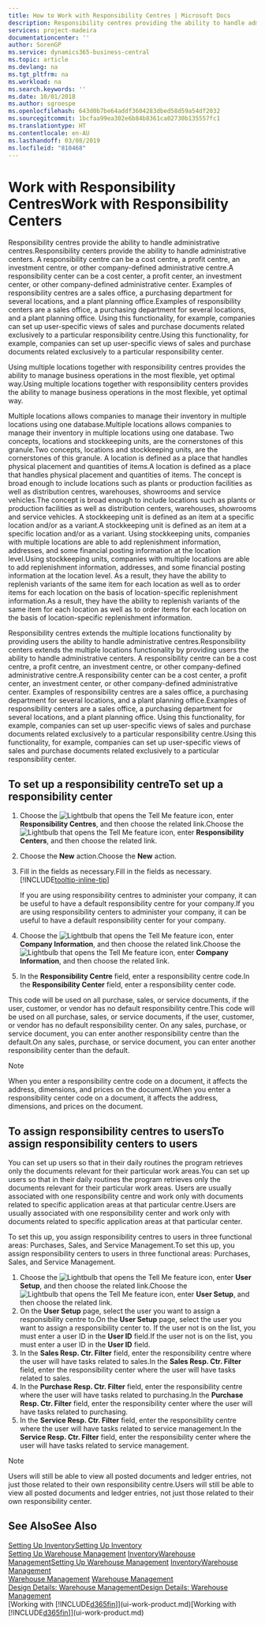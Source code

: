 ```yaml
---
title: How to Work with Responsibility Centres | Microsoft Docs
description: Responsibility centres providing the ability to handle administrative centres. A responsibility centre can be a cost centre, a profit centre, an investment centre, or other company-defined administrative centre.
services: project-madeira
documentationcenter: ''
author: SorenGP
ms.service: dynamics365-business-central
ms.topic: article
ms.devlang: na
ms.tgt_pltfrm: na
ms.workload: na
ms.search.keywords: ''
ms.date: 10/01/2018
ms.author: sgroespe
ms.openlocfilehash: 643d0b7be64addf3604283dbed58d59a54df2032
ms.sourcegitcommit: 1bcfaa99ea302e6b84b8361ca02730b135557fc1
ms.translationtype: HT
ms.contentlocale: en-AU
ms.lasthandoff: 03/08/2019
ms.locfileid: "810468"
---
```

# <a name="work-with-responsibility-centers"></a><span data-ttu-id="bfa29-104">Work with Responsibility Centres</span><span class="sxs-lookup"><span data-stu-id="bfa29-104">Work with Responsibility Centers</span></span>
<span data-ttu-id="bfa29-105">Responsibility centres provide the ability to handle administrative centres.</span><span class="sxs-lookup"><span data-stu-id="bfa29-105">Responsibility centers provide the ability to handle administrative centers.</span></span> <span data-ttu-id="bfa29-106">A responsibility centre can be a cost centre, a profit centre, an investment centre, or other company-defined administrative centre.</span><span class="sxs-lookup"><span data-stu-id="bfa29-106">A responsibility center can be a cost center, a profit center, an investment center, or other company-defined administrative center.</span></span> <span data-ttu-id="bfa29-107">Examples of responsibility centres are a sales office, a purchasing department for several locations, and a plant planning office.</span><span class="sxs-lookup"><span data-stu-id="bfa29-107">Examples of responsibility centers are a sales office, a purchasing department for several locations, and a plant planning office.</span></span> <span data-ttu-id="bfa29-108">Using this functionality, for example, companies can set up user-specific views of sales and purchase documents related exclusively to a particular responsibility centre.</span><span class="sxs-lookup"><span data-stu-id="bfa29-108">Using this functionality, for example, companies can set up user-specific views of sales and purchase documents related exclusively to a particular responsibility center.</span></span>  

<span data-ttu-id="bfa29-109">Using multiple locations together with responsibility centres provides the ability to manage business operations in the most flexible, yet optimal way.</span><span class="sxs-lookup"><span data-stu-id="bfa29-109">Using multiple locations together with responsibility centers provides the ability to manage business operations in the most flexible, yet optimal way.</span></span>

<span data-ttu-id="bfa29-110">Multiple locations allows companies to manage their inventory in multiple locations using one database.</span><span class="sxs-lookup"><span data-stu-id="bfa29-110">Multiple locations allows companies to manage their inventory in multiple locations using one database.</span></span> <span data-ttu-id="bfa29-111">Two concepts, locations and stockkeeping units, are the cornerstones of this granule.</span><span class="sxs-lookup"><span data-stu-id="bfa29-111">Two concepts, locations and stockkeeping units, are the cornerstones of this granule.</span></span> <span data-ttu-id="bfa29-112">A location is defined as a place that handles physical placement and quantities of items.</span><span class="sxs-lookup"><span data-stu-id="bfa29-112">A location is defined as a place that handles physical placement and quantities of items.</span></span> <span data-ttu-id="bfa29-113">The concept is broad enough to include locations such as plants or production facilities as well as distribution centres, warehouses, showrooms and service vehicles.</span><span class="sxs-lookup"><span data-stu-id="bfa29-113">The concept is broad enough to include locations such as plants or production facilities as well as distribution centers, warehouses, showrooms and service vehicles.</span></span> <span data-ttu-id="bfa29-114">A stockkeeping unit is defined as an item at a specific location and/or as a variant.</span><span class="sxs-lookup"><span data-stu-id="bfa29-114">A stockkeeping unit is defined as an item at a specific location and/or as a variant.</span></span> <span data-ttu-id="bfa29-115">Using stockkeeping units, companies with multiple locations are able to add replenishment information, addresses, and some financial posting information at the location level.</span><span class="sxs-lookup"><span data-stu-id="bfa29-115">Using stockkeeping units, companies with multiple locations are able to add replenishment information, addresses, and some financial posting information at the location level.</span></span> <span data-ttu-id="bfa29-116">As a result, they have the ability to replenish variants of the same item for each location as well as to order items for each location on the basis of location-specific replenishment information.</span><span class="sxs-lookup"><span data-stu-id="bfa29-116">As a result, they have the ability to replenish variants of the same item for each location as well as to order items for each location on the basis of location-specific replenishment information.</span></span>  

<span data-ttu-id="bfa29-117">Responsibility centres extends the multiple locations functionality by providing users the ability to handle administrative centres.</span><span class="sxs-lookup"><span data-stu-id="bfa29-117">Responsibility centers extends the multiple locations functionality by providing users the ability to handle administrative centers.</span></span> <span data-ttu-id="bfa29-118">A responsibility centre can be a cost centre, a profit centre, an investment centre, or other company-defined administrative centre.</span><span class="sxs-lookup"><span data-stu-id="bfa29-118">A responsibility center can be a cost center, a profit center, an investment center, or other company-defined administrative center.</span></span> <span data-ttu-id="bfa29-119">Examples of responsibility centres are a sales office, a purchasing department for several locations, and a plant planning office.</span><span class="sxs-lookup"><span data-stu-id="bfa29-119">Examples of responsibility centers are a sales office, a purchasing department for several locations, and a plant planning office.</span></span> <span data-ttu-id="bfa29-120">Using this functionality, for example, companies can set up user-specific views of sales and purchase documents related exclusively to a particular responsibility centre.</span><span class="sxs-lookup"><span data-stu-id="bfa29-120">Using this functionality, for example, companies can set up user-specific views of sales and purchase documents related exclusively to a particular responsibility center.</span></span>

## <a name="to-set-up-a-responsibility-center"></a><span data-ttu-id="bfa29-121">To set up a responsibility centre</span><span class="sxs-lookup"><span data-stu-id="bfa29-121">To set up a responsibility center</span></span>  
1.  <span data-ttu-id="bfa29-122">Choose the ![Lightbulb that opens the Tell Me feature](media/ui-search/search_small.png "Tell me what you want to do") icon, enter **Responsibility Centres**, and then choose the related link.</span><span class="sxs-lookup"><span data-stu-id="bfa29-122">Choose the ![Lightbulb that opens the Tell Me feature](media/ui-search/search_small.png "Tell me what you want to do") icon, enter **Responsibility Centers**, and then choose the related link.</span></span>  
2.  <span data-ttu-id="bfa29-123">Choose the **New** action.</span><span class="sxs-lookup"><span data-stu-id="bfa29-123">Choose the **New** action.</span></span>  
3.  <span data-ttu-id="bfa29-124">Fill in the fields as necessary.</span><span class="sxs-lookup"><span data-stu-id="bfa29-124">Fill in the fields as necessary.</span></span> [!INCLUDE[tooltip-inline-tip](includes/tooltip-inline-tip_md.md)]  

    <span data-ttu-id="bfa29-125">If you are using responsibility centres to administer your company, it can be useful to have a default responsibility centre for your company.</span><span class="sxs-lookup"><span data-stu-id="bfa29-125">If you are using responsibility centers to administer your company, it can be useful to have a default responsibility center for your company.</span></span>
4. <span data-ttu-id="bfa29-126">Choose the ![Lightbulb that opens the Tell Me feature](media/ui-search/search_small.png "Tell me what you want to do") icon, enter **Company Information**, and then choose the related link.</span><span class="sxs-lookup"><span data-stu-id="bfa29-126">Choose the ![Lightbulb that opens the Tell Me feature](media/ui-search/search_small.png "Tell me what you want to do") icon, enter **Company Information**, and then choose the related link.</span></span>
5. <span data-ttu-id="bfa29-127">In the **Responsibility Centre** field, enter a responsibility centre code.</span><span class="sxs-lookup"><span data-stu-id="bfa29-127">In the **Responsibility Center** field, enter a responsibility center code.</span></span>

<span data-ttu-id="bfa29-128">This code will be used on all purchase, sales, or service documents, if the user, customer, or vendor has no default responsibility centre.</span><span class="sxs-lookup"><span data-stu-id="bfa29-128">This code will be used on all purchase, sales, or service documents, if the user, customer, or vendor has no default responsibility center.</span></span> <span data-ttu-id="bfa29-129">On any sales, purchase, or service document, you can enter another responsibility centre than the default.</span><span class="sxs-lookup"><span data-stu-id="bfa29-129">On any sales, purchase, or service document, you can enter another responsibility center than the default.</span></span>

> [!NOTE]  
>  <span data-ttu-id="bfa29-130">When you enter a responsibility centre code on a document, it affects the address, dimensions, and prices on the document.</span><span class="sxs-lookup"><span data-stu-id="bfa29-130">When you enter a responsibility center code on a document, it affects the address, dimensions, and prices on the document.</span></span>  

## <a name="to-assign-responsibility-centers-to-users"></a><span data-ttu-id="bfa29-131">To assign responsibility centres to users</span><span class="sxs-lookup"><span data-stu-id="bfa29-131">To assign responsibility centers to users</span></span>  
<span data-ttu-id="bfa29-132">You can set up users so that in their daily routines the program retrieves only the documents relevant for their particular work areas.</span><span class="sxs-lookup"><span data-stu-id="bfa29-132">You can set up users so that in their daily routines the program retrieves only the documents relevant for their particular work areas.</span></span> <span data-ttu-id="bfa29-133">Users are usually associated with one responsibility centre and work only with documents related to specific application areas at that particular centre.</span><span class="sxs-lookup"><span data-stu-id="bfa29-133">Users are usually associated with one responsibility center and work only with documents related to specific application areas at that particular center.</span></span>  

<span data-ttu-id="bfa29-134">To set this up, you assign responsibility centres to users in three functional areas: Purchases, Sales, and Service Management.</span><span class="sxs-lookup"><span data-stu-id="bfa29-134">To set this up, you assign responsibility centers to users in three functional areas: Purchases, Sales, and Service Management.</span></span>  

1.  <span data-ttu-id="bfa29-135">Choose the ![Lightbulb that opens the Tell Me feature](media/ui-search/search_small.png "Tell me what you want to do") icon, enter **User Setup**, and then choose the related link.</span><span class="sxs-lookup"><span data-stu-id="bfa29-135">Choose the ![Lightbulb that opens the Tell Me feature](media/ui-search/search_small.png "Tell me what you want to do") icon, enter **User Setup**, and then choose the related link.</span></span>  
2.  <span data-ttu-id="bfa29-136">On the **User Setup** page, select the user you want to assign a responsibility centre to.</span><span class="sxs-lookup"><span data-stu-id="bfa29-136">On the **User Setup** page, select the user you want to assign a responsibility center to.</span></span> <span data-ttu-id="bfa29-137">If the user not is on the list, you must enter a user ID in the **User ID** field.</span><span class="sxs-lookup"><span data-stu-id="bfa29-137">If the user not is on the list, you must enter a user ID in the **User ID** field.</span></span>  
3.  <span data-ttu-id="bfa29-138">In the **Sales Resp. Ctr. Filter** field, enter the responsibility centre where the user will have tasks related to sales.</span><span class="sxs-lookup"><span data-stu-id="bfa29-138">In the **Sales Resp. Ctr. Filter** field, enter the responsibility center where the user will have tasks related to sales.</span></span>  
4.  <span data-ttu-id="bfa29-139">In the **Purchase Resp. Ctr. Filter** field, enter the responsibility centre where the user will have tasks related to purchasing.</span><span class="sxs-lookup"><span data-stu-id="bfa29-139">In the **Purchase Resp. Ctr. Filter** field, enter the responsibility center where the user will have tasks related to purchasing.</span></span>  
5.  <span data-ttu-id="bfa29-140">In the **Service Resp. Ctr. Filter** field, enter the responsibility centre where the user will have tasks related to service management.</span><span class="sxs-lookup"><span data-stu-id="bfa29-140">In the **Service Resp. Ctr. Filter** field, enter the responsibility center where the user will have tasks related to service management.</span></span>  

> [!NOTE]  
>  <span data-ttu-id="bfa29-141">Users will still be able to view all posted documents and ledger entries, not just those related to their own responsibility centre.</span><span class="sxs-lookup"><span data-stu-id="bfa29-141">Users will still be able to view all posted documents and ledger entries, not just those related to their own responsibility center.</span></span>

## <a name="see-also"></a><span data-ttu-id="bfa29-142">See Also</span><span class="sxs-lookup"><span data-stu-id="bfa29-142">See Also</span></span>  
[<span data-ttu-id="bfa29-143">Setting Up Inventory</span><span class="sxs-lookup"><span data-stu-id="bfa29-143">Setting Up Inventory</span></span>](inventory-setup-inventory.md)  
<span data-ttu-id="bfa29-144">[Setting Up Warehouse Management](warehouse-setup-warehouse.md)
[Inventory](inventory-manage-inventory.md)[Warehouse Management](warehouse-manage-warehouse.md)</span><span class="sxs-lookup"><span data-stu-id="bfa29-144">[Setting Up Warehouse Management](warehouse-setup-warehouse.md)
[Inventory](inventory-manage-inventory.md)[Warehouse Management](warehouse-manage-warehouse.md)</span></span>  
<span data-ttu-id="bfa29-145">[Warehouse Management](warehouse-manage-warehouse.md)  </span><span class="sxs-lookup"><span data-stu-id="bfa29-145">[Warehouse Management](warehouse-manage-warehouse.md)  </span></span>  
[<span data-ttu-id="bfa29-146">Design Details: Warehouse Management</span><span class="sxs-lookup"><span data-stu-id="bfa29-146">Design Details: Warehouse Management</span></span>](design-details-warehouse-management.md)  
<span data-ttu-id="bfa29-147">[Working with [!INCLUDE[d365fin](includes/d365fin_md.md)]](ui-work-product.md)</span><span class="sxs-lookup"><span data-stu-id="bfa29-147">[Working with [!INCLUDE[d365fin](includes/d365fin_md.md)]](ui-work-product.md)</span></span>
